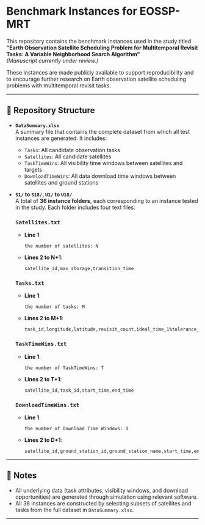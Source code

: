 # Benchmark Instances for EOSSP-MRT

This repository contains the benchmark instances used in the study titled  
**"Earth Observation Satellite Scheduling Problem for Multitemporal Revisit Tasks: A Variable Neighborhood Search Algorithm"**  
*(Manuscript currently under review.)*

These instances are made publicly available to support reproducibility and to encourage further research on Earth observation satellite scheduling problems with multitemporal revisit tasks.

---

## 📁 Repository Structure

- **`DataSummary.xlsx`**  
  A summary file that contains the complete dataset from which all test instances are generated. It includes:
  - `Tasks`: All candidate observation tasks
  - `Satellites`: All candidate satellites
  - `TaskTimeWins`: All visibility time windows between satellites and targets
  - `DownloadTimeWins`: All data download time windows between satellites and ground stations

- **`S1/` to `S18/`, `U1/` to `U18/`**  
  A total of **36 instance folders**, each corresponding to an instance tested in the study. Each folder includes four text files:

  ### `Satellites.txt`

  - **Line 1**:  
    ```
    the number of satellites: N
    ```
  - **Lines 2 to N+1**:  
    ```
    satellite_id,max_storage,transition_time
    ```

  ### `Tasks.txt`
  - **Line 1**:  
    ```
    the number of tasks: M
    ```
  - **Lines 2 to M+1**:  
    ```
    task_id,longitude,latitude,revisit_count,ideal_time_1%tolerance_1%fixed_profit_1%variable_profit_1|ideal_time_2%tolerance_2%fixed_profit_2%variable_profit_2|...
    ```

  ### `TaskTimeWins.txt`
  - **Line 1**:  
    ```
    the number of TaskTimeWins: T
    ```
  - **Lines 2 to T+1**:  
    ```
    satellite_id,task_id,start_time,end_time
    ```

  ### `DownloadTimeWins.txt`
  - **Line 1**:  
    ```
    the number of Download Time Windows: D
    ```
  - **Lines 2 to D+1**:  
    ```
    satellite_id,ground_station_id,ground_station_name,start_time,end_time
    ```

---
## 📌 Notes

- All underlying data (task attributes, visibility windows, and download opportunities) are generated through simulation using relevant software.
- All 36 instances are constructed by selecting subsets of satellites and tasks from the full dataset in `DataSummary.xlsx`.
---
